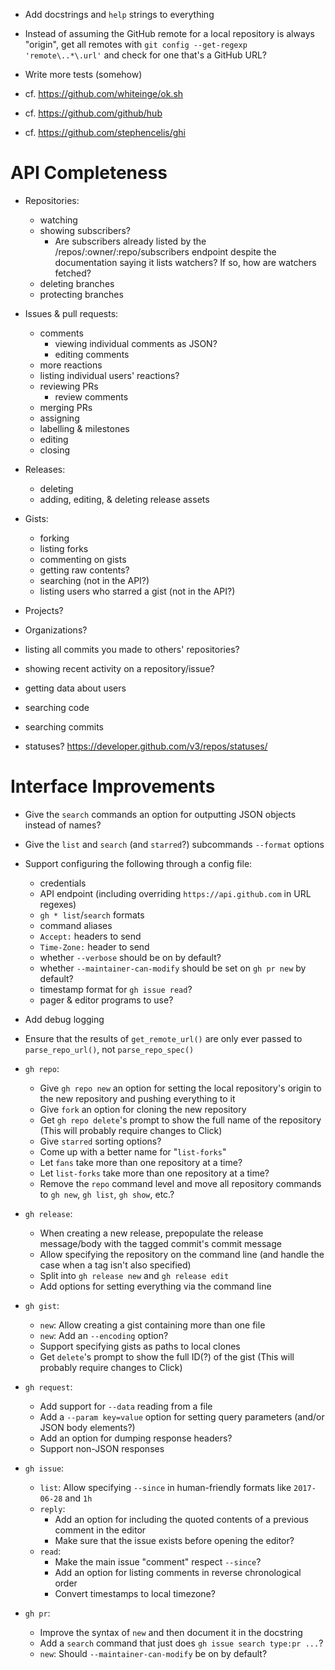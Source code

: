 - Add docstrings and `help` strings to everything
- Instead of assuming the GitHub remote for a local repository is always
  "origin", get all remotes with `git config --get-regexp 'remote\..*\.url'`
  and check for one that's a GitHub URL?
- Write more tests (somehow)

- cf. <https://github.com/whiteinge/ok.sh>
- cf. <https://github.com/github/hub>
- cf. <https://github.com/stephencelis/ghi>

API Completeness
================
- Repositories:
    - watching
    - showing subscribers?
        - Are subscribers already listed by the /repos/:owner/:repo/subscribers
          endpoint despite the documentation saying it lists watchers?  If so,
          how are watchers fetched?
    - deleting branches
    - protecting branches

- Issues & pull requests:
    - comments
        - viewing individual comments as JSON?
        - editing comments
    - more reactions
    - listing individual users' reactions?
    - reviewing PRs
        - review comments
    - merging PRs
    - assigning
    - labelling & milestones
    - editing
    - closing

- Releases:
    - deleting
    - adding, editing, & deleting release assets

- Gists:
    - forking
    - listing forks
    - commenting on gists
    - getting raw contents?
    - searching (not in the API?)
    - listing users who starred a gist (not in the API?)

- Projects?
- Organizations?
- listing all commits you made to others' repositories?
- showing recent activity on a repository/issue?
- getting data about users
- searching code
- searching commits
- statuses? <https://developer.github.com/v3/repos/statuses/>

Interface Improvements
======================
- Give the `search` commands an option for outputting JSON objects instead of
  names?
- Give the `list` and `search` (and `starred`?) subcommands `--format` options
- Support configuring the following through a config file:
    - credentials
    - API endpoint (including overriding `https://api.github.com` in URL
      regexes)
    - `gh * list`/`search` formats
    - command aliases
    - `Accept:` headers to send
    - `Time-Zone:` header to send
    - whether `--verbose` should be on by default?
    - whether `--maintainer-can-modify` should be set on `gh pr new` by
      default?
    - timestamp format for `gh issue read`?
    - pager & editor programs to use?
- Add debug logging
- Ensure that the results of `get_remote_url()` are only ever passed to
  `parse_repo_url()`, not `parse_repo_spec()`

- `gh repo`:
    - Give `gh repo new` an option for setting the local repository's origin to
      the new repository and pushing everything to it
    - Give `fork` an option for cloning the new repository
    - Get `gh repo delete`'s prompt to show the full name of the repository
      (This will probably require changes to Click)
    - Give `starred` sorting options?
    - Come up with a better name for "`list-forks`"
    - Let `fans` take more than one repository at a time?
    - Let `list-forks` take more than one repository at a time?
    - Remove the `repo` command level and move all repository commands to `gh
      new`, `gh list`, `gh show`, etc.?

- `gh release`:
    - When creating a new release, prepopulate the release message/body with
      the tagged commit's commit message
    - Allow specifying the repository on the command line (and handle the case
      when a tag isn't also specified)
    - Split into `gh release new` and `gh release edit`
    - Add options for setting everything via the command line

- `gh gist`:
    - `new`: Allow creating a gist containing more than one file
    - `new`: Add an `--encoding` option?
    - Support specifying gists as paths to local clones
    - Get `delete`'s prompt to show the full ID(?) of the gist (This will
      probably require changes to Click)

- `gh request`:
    - Add support for `--data` reading from a file
    - Add a `--param key=value` option for setting query parameters (and/or
      JSON body elements?)
    - Add an option for dumping response headers?
    - Support non-JSON responses

- `gh issue`:
    - `list`: Allow specifying `--since` in human-friendly formats like
      `2017-06-28` and `1h`
    - `reply`:
        - Add an option for including the quoted contents of a previous comment
          in the editor
        - Make sure that the issue exists before opening the editor?
    - `read`:
        - Make the main issue "comment" respect `--since`?
        - Add an option for listing comments in reverse chronological order
        - Convert timestamps to local timezone?

- `gh pr`:
    - Improve the syntax of `new` and then document it in the docstring
    - Add a `search` command that just does `gh issue search type:pr ...`?
    - `new`: Should `--maintainer-can-modify` be on by default?
